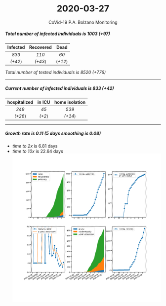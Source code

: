 <div align='center'>

# 2020-03-27
CoVid-19 P.A. Bolzano Monitoring
</div>

##### Total number of infected individuals is 1003 (+97)
Infected | Recovered | Dead
:---: | :---: | :---:
*833* | *110* | *60*
*(+42*) | *(+43*) | (*+12*)

*Total number of tested individuals is 8520 (+776)*
***
##### Current number of infected individuals is 833 (+42)
hospitalized | in ICU | home isolation
:---: | :---: | :---:
*249* |*45* |*539*
*(+26*) |*(+2*) |*(+14*)
***
##### Growth rate is 0.11 (5 days smoothing is 0.08)
- *time to 2x* is 6.81 days
- *time to 10x* is 22.64 days
![stats][stats]

[stats]: stats_P.A.Bolzano.png
